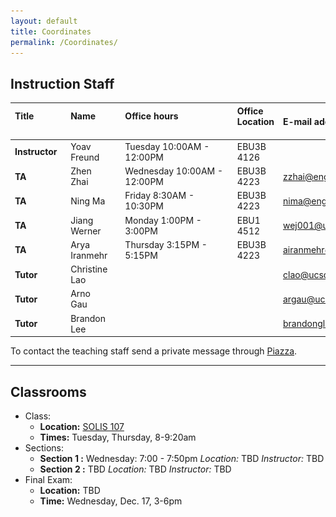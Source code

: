 ```yaml
---
layout: default
title: Coordinates
permalink: /Coordinates/
---
```



## Instruction Staff ##

| **Title**  &nbsp;&nbsp;&nbsp;&nbsp;&nbsp;&nbsp;&nbsp;&nbsp;&nbsp;&nbsp;&nbsp;&nbsp;&nbsp;&nbsp;&nbsp;&nbsp;&nbsp;&nbsp;&nbsp;&nbsp;  |  **Name**  &nbsp;&nbsp;&nbsp;&nbsp;&nbsp;&nbsp;&nbsp;&nbsp;&nbsp;&nbsp;&nbsp;&nbsp;&nbsp;&nbsp;&nbsp; |        | **Office hours** &nbsp;&nbsp;&nbsp;&nbsp;&nbsp;&nbsp;&nbsp;&nbsp;&nbsp;&nbsp;&nbsp;&nbsp;&nbsp;&nbsp;&nbsp;&nbsp;&nbsp;&nbsp;&nbsp;&nbsp;&nbsp;&nbsp;&nbsp;&nbsp;&nbsp;&nbsp;&nbsp;&nbsp;&nbsp;&nbsp;&nbsp;&nbsp;&nbsp;&nbsp;&nbsp;&nbsp;&nbsp;&nbsp;&nbsp;&nbsp;&nbsp;&nbsp;&nbsp;&nbsp; | **Office Location** &nbsp;&nbsp;&nbsp;&nbsp;&nbsp;&nbsp;&nbsp; | **E-mail address** &nbsp;&nbsp;&nbsp;&nbsp;&nbsp;&nbsp;&nbsp;&nbsp;&nbsp;&nbsp;&nbsp;&nbsp;&nbsp;&nbsp; |
|:----------|:------------|:---------:|:-----------------|:--------------------|:----------------------|
|  **Instructor**	| Yoav Freund		| ![](/images/2010yoav2.png)	| Tuesday 10:00AM - 12:00PM	| EBU3B 4126	|                   	|
| **TA**		| Zhen Zhai		| ![](/images/Janet.jpg)	| Wednesday 10:00AM - 12:00PM	| EBU3B 4223 	| zzhai@eng.ucsd.edu	|
| **TA**  		| Ning Ma 		| ![](/images/Ning.jpg)      	| Friday 8:30AM - 10:30PM	| EBU3B 4223    | nima@eng.ucsd.edu 	|
| **TA**  		| Jiang Werner 		| ![](/images/Werner.jpg) 	| Monday 1:00PM - 3:00PM      	| EBU1 4512  	| wej001@ucsd.edu 	|
| **TA**  		| Arya Iranmehr 	| ![](/images/Arya.jpg)         | Thursday 3:15PM - 5:15PM    	| EBU3B 4223    | airanmehr@gmail.com 	|
| **Tutor**  		| Christine Lao 	| ![](/images/Christine.jpg)         |     	|     | clao@ucsd.edu 	|
| **Tutor**  		| Arno Gau 	| ![](/images/Arno.jpg)         |     	|     | argau@ucsd.edu 	|
| **Tutor**  		| Brandon Lee 	| ![](/images/Brandon.jpg)         |     	|     | brandonglee123@yahoo.com 	|



To contact the teaching staff send a private message through [Piazza](https://piazza.com/ucsd/fall2014/cse103/).

-------------------
## Classrooms ##

* Class:
	* **Location:** [SOLIS 107](/images/MapSolis.png) 
	* **Times:** Tuesday, Thursday, 8-9:20am
* Sections:
	* **Section 1 :** Wednesday: 7:00 - 7:50pm *Location:* TBD
        *Instructor:* TBD
	* **Section 2 :** TBD *Location:* TBD
        *Instructor:* TBD
* Final Exam:
	* **Location:** TBD
	* **Time:** Wednesday, Dec. 17, 3-6pm
